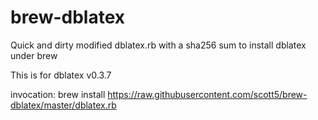 # brew-dblatex
Quick and dirty modified dblatex.rb with a sha256 sum to install dblatex under brew

This is for dblatex v0.3.7

invocation: brew install https://raw.githubusercontent.com/scott5/brew-dblatex/master/dblatex.rb
